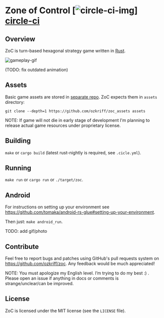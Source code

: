 # Zone of Control [![circle-ci-img][]] [circle-ci]


## Overview

ZoC is turn-based hexagonal strategy game written in
[Rust][].

![gameplay-gif][]

(TODO: fix outdated animation)


## Assets

Basic game assets are stored in [separate repo][].
ZoC expects them in `assets` directory:

`git clone --depth=1 https://github.com/ozkriff/zoc_assets assets`

NOTE: If game will not die in early stage of development I'm planning
to release actual game resources under proprietary license.


## Building

`make` or `cargo build` (latest rust-nightly is required, see `.cicle.yml`).


## Running

`make run` or `cargo run` or `./target/zoc`.


## Android

For instructions on setting up your environment see
https://github.com/tomaka/android-rs-glue#setting-up-your-environment.

Then just: `make android_run`.

TODO: add gif/photo


## Contribute

Feel free to report bugs and patches using GitHub's pull requests
system on https://github.com/ozkriff/zoc. Any feedback would be much
appreciated!

NOTE: You must apologize my English level. I’m trying to do my best :) . Please open an issue if anything in docs or comments is strange/unclear/can be improved.


## License

ZoC is licensed under the MIT license (see the `LICENSE` file).


[rust]: https://rust-lang.org
[gameplay-gif]: http://i.imgur.com/U0iHH5R.gif
[separate repo]: https://github.com/ozkriff/zoc_assets
[circle-ci-img]: https://circleci.com/gh/ozkriff/zoc.svg?style=svg
[circle-ci]: https://circleci.com/gh/ozkriff/zoc
